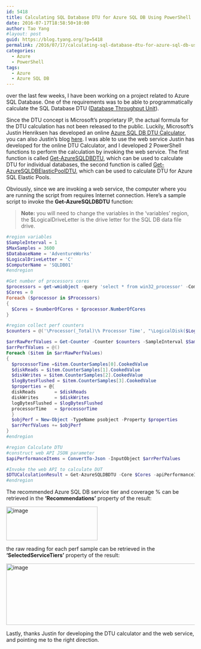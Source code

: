 ```yaml
---
id: 5418
title: Calculating SQL Database DTU for Azure SQL DB Using PowerShell
date: 2016-07-17T18:58:50+10:00
author: Tao Yang
#layout: post
guid: https://blog.tyang.org/?p=5418
permalink: /2016/07/17/calculating-sql-database-dtu-for-azure-sql-db-using-powershell/
categories:
  - Azure
  - PowerShell
tags:
  - Azure
  - Azure SQL DB
---
```

over the last few weeks, I have been working on a project related to Azure SQL Database. One of the requirements was to be able to programmatically calculate the SQL Database DTU (<a href="https://channel9.msdn.com/Series/Windows-Azure-Storage-SQL-Database-Tutorials/Scott-Klein-Video-02">Database Throughput Unit</a>).

Since the DTU concept is Microsoft’s proprietary IP, the actual formula for the DTU calculation has not been released to the public. Luckily, Microsoft’s Justin Henriksen has developed an online <a href="http://dtucalculator.azurewebsites.net/">Azure SQL DB DTU Calculator</a>, you can also Justin’s blog <a href="https://justinhenriksen.wordpress.com/2015/05/15/introducing-the-azure-sql-database-dtu-calculator/">here</a>. I was able to use the web service Justin has developed for the online DTU Calculator, and I developed 2 PowerShell functions to perform the calculation by invoking the web service. The first function is called <a href="https://github.com/tyconsulting/BlogPosts/blob/master/Azure/Get-AzureSQLDBDTU.ps1">Get-AzureSQLDBDTU</a>, which can be used to calculate DTU for individual databases, the second function is called <a href="https://github.com/tyconsulting/BlogPosts/blob/master/Azure/Get-AzureSQLDBElasticPoolDTU.ps1">Get-AzureSQLDBElasticPoolDTU</a>, which can be used to calculate DTU for Azure SQL Elastic Pools.

Obviously, since we are invoking a web service, the computer where you are running the script from requires Internet connection. Here’s a sample script to invoke the **Get-AzureSQLDBDTU** function:

>**Note:** you will need to change the variables in the ‘variables’ region, the $LogicalDriveLetter is the drive letter for the SQL DB data file drive.

```powershell
#region variables
$SampleInterval = 1
$MaxSamples = 3600
$DatabaseName = 'AdventureWorks'
$LogicalDriveLetter = 'C'
$ComputerName = 'SQLDB01'
#endregion

#Get number of processors cores
$processors = get-wmiobject -query 'select * from win32_processor' -ComputerName $ComputerName
$Cores = 0
Foreach ($processor in $Processors)
{
  $Cores = $numberOfCores + $processor.NumberOfCores
}

#region collect perf counters
$counters = @('\Processor(_Total)\% Processor Time', "\LogicalDisk($LogicalDriveLetter`:)\Disk Reads/sec", "\LogicalDisk($LogicalDriveLetter`:)\Disk Writes/sec", "\SQLServer:Databases($DatabaseName)\Log Bytes Flushed/sec")

$arrRawPerfValues = Get-Counter -Counter $counters -SampleInterval $SampleInterval -MaxSamples $MaxSamples -ComputerName $ComputerName
$arrPerfValues = @()
Foreach ($item in $arrRawPerfValues)
{
  $processorTime =$item.CounterSamples[0].CookedValue
  $diskReads = $item.CounterSamples[1].CookedValue
  $diskWrites = $item.CounterSamples[2].CookedValue
  $logBytesFlushed = $item.CounterSamples[3].CookedValue
  $properties = @{
  diskReads       = $diskReads
  diskWrites      = $diskWrites
  logBytesFlushed = $logBytesFlushed
  processorTime   = $processorTime
  }
  $objPerf = New-Object -TypeName psobject -Property $properties
  $arrPerfValues += $objPerf
}
#endregion

#region Calculate DTU
#construct web API JSON parameter
$apiPerformanceItems = ConvertTo-Json -InputObject $arrPerfValues

#Invoke the web API to calculate DUT
$DTUCalculationResult = Get-AzureSQLDBDTU -Core $Cores -apiPerformanceItems $apiPerformanceItems
#endregion
```

The recommended Azure SQL DB service tier and coverage % can be retrieved in the **‘Recommendations’** property of the result:

<a href="https://blog.tyang.org/wp-content/uploads/2016/07/image.png"><img style="padding-top: 0px; padding-left: 0px; margin: 0px; padding-right: 0px; border: 0px;" title="image" src="https://blog.tyang.org/wp-content/uploads/2016/07/image_thumb.png" alt="image" width="244" height="90" border="0" /></a>

the raw reading for each perf sample can be retrieved in the **‘SelectedServiceTiers’** property of the result:

<a href="https://blog.tyang.org/wp-content/uploads/2016/07/image-1.png"><img style="padding-top: 0px; padding-left: 0px; padding-right: 0px; border: 0px;" title="image" src="https://blog.tyang.org/wp-content/uploads/2016/07/image_thumb-1.png" alt="image" width="689" height="164" border="0" /></a>

Lastly, thanks Justin for developing the DTU calculator and the web service, and pointing me to the right direction.